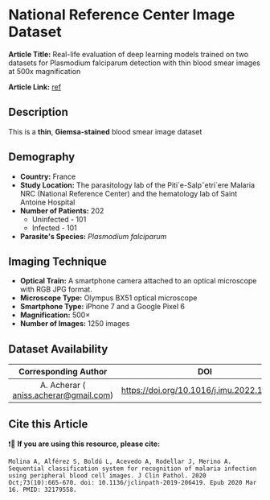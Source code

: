 # **National Reference Center Image Dataset**  
**Article Title:** Real-life evaluation of deep learning models trained on two datasets for Plasmodium falciparum detection with thin blood smear images at 500x magnification

**Article Link:** [ref](https://www.sciencedirect.com/science/article/pii/S2352914822002696#appsec1)

## **Description**
This is a **thin**, **Giemsa-stained** blood smear image dataset 

## **Demography**
+ **Country:** France
+ **Study Location:** The parasitology lab of the Piti´e-Salpˆetri`ere Malaria NRC (National Reference Center) and the hematology lab of Saint Antoine Hospital
+ **Number of Patients:** 202
    - Uninfected - 101
    - Infected - 101
+ **Parasite's Species:** _Plasmodium falciparum_


## **Imaging Technique**
+ **Optical Train:**  A smartphone camera attached to an optical microscope with RGB JPG format.
+ **Microscope Type:** Olympus BX51 optical microscope
+ **Smartphone Type:**  iPhone 7 and a Google Pixel 6 
+ **Magnification:** 500× 
+ **Number of Images:** 1250 images
  

## **Dataset Availability**

|**Corresponding Author**|**DOI**|
|:---:|:---:|
|A. Acherar ( aniss.acherar@gmail.com)|https://doi.org/10.1016/j.imu.2022.101132 |


## **Cite this Article**

❗🛑 **If you are using this resource, please cite:** 

```
Molina A, Alférez S, Boldú L, Acevedo A, Rodellar J, Merino A. Sequential classification system for recognition of malaria infection using peripheral blood cell images. J Clin Pathol. 2020 Oct;73(10):665-670. doi: 10.1136/jclinpath-2019-206419. Epub 2020 Mar 16. PMID: 32179558.
```
